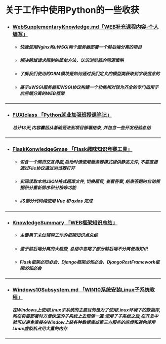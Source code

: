 # 关于工作中使用Python的一些收获

- ### [WebSupplementaryKnowledge.md「WEB补充课程内容-个人编写」](https://github.com/kerbalwzy/aboutPython/blob/master/WebSupplementaryKnowledge.md)

  - ##### 快速使用Nginx和uWSGI两个服务器部署一个前后端分离的项目

  - ##### 解决跨域请求限制的简单方法，认识浏览器的同源策略

  - ##### 了解我们使用的ORM模块是如何通过我们定义的模型类获取到字段信息的

  - ##### 基于uWSGI服务器和WSGI协议构建一个功能相对较为齐全的专门适用于前后端分离的WEB框架

----

- ### [FUXIclass 「Python就业加强班授课笔记」](https://github.com/kerbalwzy/aboutPython/tree/master/FUXIclass)

  ##### 总计13天,内容囊括从基础语法到项目部署结束, 并包含一些开发经验总结

----

- ### [FlaskKonwledgeGmae 「Flask趣味知识竞赛工具」](https://github.com/kerbalwzy/aboutPython/tree/master/FlaskKnowledgeGame)

  - ##### 包含一个网页交互界面,启动时请使用服务器模式提供静态文件, 不要直接通过File协议通过浏览器打开

  - ##### 实现读取本地JSON格式题库文件, 切换题目, 查看答案, 结束答题时自动根据积分重新排序积分榜等功能

  - ##### JS部分代码纯使用 Vue 和 axios 完成

----

- ### [KnowledgeSummary 「WEB框架知识总结」](https://github.com/kerbalwzy/aboutPython/tree/master/KnowledgeSummary)

  - ##### 主要用于末位辅导工作的框架知识点总结

  - ##### 鉴于前后端分离的大趋势, 总结中忽略了部分前后端不分离使用知识

  - ##### Flask框架必知必会、Django框架必知必会、DjangoRestFramework框架必知必会

----

- ### [Windows10Subsystem.md 「WIN10系统安装Linux子系统教程」](https://github.com/kerbalwzy/aboutPython/blob/master/Windows10Subsystem.md)

  ##### 在Windows上使用Linux子系统的主要目的是为了使用Linux环境下的数据库, 和在将要部署时方便快速的子系统上去预演一遍.使用了子系统之后,在开发中就可以避免直接在Window上装各种数据库或第三方服务的麻烦和避免使用Linux虚拟机占用大量的内存

----

